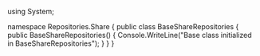 using System;

namespace Repositories.Share
{
    public class BaseShareRepositories
    {
        public BaseShareRepositories()
        {
            Console.WriteLine("Base class initialized in BaseShareRepositories");
        }
    }
}
